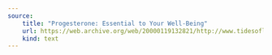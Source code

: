 ```yaml
---
source:
    title: "Progesterone: Essential to Your Well-Being"
    url: https://web.archive.org/web/20000119132821/http://www.tidesoflife.com/essential.htm
    kind: text
---
```

